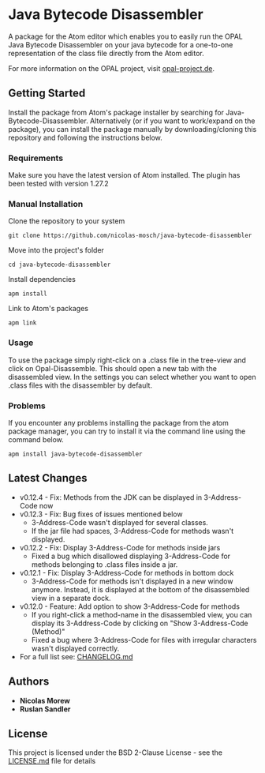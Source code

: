 # Java Bytecode Disassembler

A package for the Atom editor which enables you to easily run the OPAL Java Bytecode Disassembler on your java bytecode for a one-to-one representation of the class file directly from the Atom editor.

For more information on the OPAL project, visit [opal-project.de](http://www.opal-project.de/).

## Getting Started

Install the package from Atom's package installer by searching for Java-Bytecode-Disassembler. Alternatively (or if you want to work/expand on the package), you can install the package manually by downloading/cloning this repository and following the instructions below.

### Requirements

Make sure you have the latest version of Atom installed. The plugin has been tested with version 1.27.2

### Manual Installation

Clone the repository to your system

```
git clone https://github.com/nicolas-mosch/java-bytecode-disassembler
```

Move into the project's folder

```
cd java-bytecode-disassembler
```

Install dependencies

```
apm install
```

Link to Atom's packages

```
apm link
```

### Usage

To use the package simply right-click on a .class file in the tree-view and click on Opal-Disassemble. This should open a new tab with the disassembled view. In the settings you can select whether you want to open .class files with the disassembler by default.

### Problems

If you encounter any problems installing the package from the atom package manager, you can try to install it via the command line using the command below.

```
apm install java-bytecode-disassembler
```

## Latest Changes
* v0.12.4 - Fix: Methods from the JDK can be displayed in 3-Address-Code now
* v0.12.3 - Fix: Bug fixes of issues mentioned below
    * 3-Address-Code wasn't displayed for several classes.
    * If the jar file had spaces, 3-Address-Code for methods wasn't displayed.
* v0.12.2 - Fix: Display 3-Address-Code for methods inside jars
    * Fixed a bug which disallowed displaying 3-Address-Code for methods
    belonging to .class files inside a jar.
* v0.12.1 - Fix: Display 3-Address-Code for methods in bottom dock
    * 3-Address-Code for methods isn't displayed in a new window anymore.
    Instead, it is displayed at the bottom of the disassembled view in a
    separate dock.
* v0.12.0 - Feature: Add option to show 3-Address-Code for methods
    * If you right-click a method-name in the disassembled view, you can
    display its 3-Address-Code by clicking on "Show 3-Address-Code (Method)"
    * Fixed a bug where 3-Address-Code for files with irregular characters
    wasn't displayed correctly.
* For a full list see: [CHANGELOG.md](https://github.com/nicolas-mosch/java-bytecode-disassembler/blob/master/CHANGELOG.md)


## Authors

* **Nicolas Morew**
* **Ruslan Sandler**

## License

This project is licensed under the BSD 2-Clause License - see the [LICENSE.md](LICENSE.md) file for details

